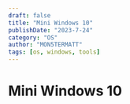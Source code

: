 ```yaml
---
draft: false
title: "Mini Windows 10"
publishDate: "2023-7-24"
category: "OS"
author: "MON5TERMATT"
tags: [os, windows, tools]
---
```


# Mini Windows 10
